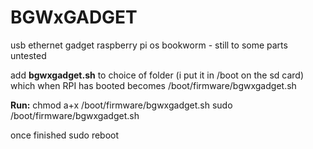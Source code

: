# BGWxGADGET
usb ethernet gadget raspberry pi os bookworm - still to some parts untested

add **bgwxgadget.sh** to choice of folder (i put it in /boot on the sd card)
which when RPI has booted becomes  /boot/firmware/bgwxgadget.sh

**Run:**
chmod a+x /boot/firmware/bgwxgadget.sh
sudo /boot/firmware/bgwxgadget.sh

once finished
sudo reboot
